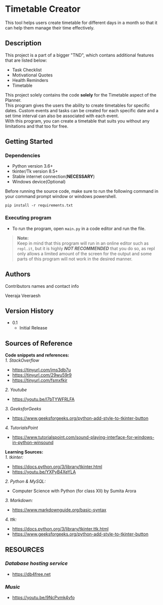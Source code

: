 # Timetable Creator

This tool helps users create timetable for different days in a month so that it can help them manage their time effectively.

## Description

This project is a part of a bigger "TND", which contans additional features that are listed below: <br>
* Task Checklist
* Motivational Quotes
* Health Reminders
* Timetable

This project solely contains the code __solely__ for the Timetable aspect of the Planner.<br>
This program gives the users the ability to create timetables for specific dates. Custom events and tasks can be created for each specific date and a set time interval can also be associated with each event.<br>
With this program, you can create a timetable that suits you without any limitations and that too for free.

## Getting Started

### Dependencies

* Python version 3.6+ 
* tkinter/Tk version 8.5+ 
* Stable internet connection(__NECESSARY__)
* Windows device(Optional)

Before running the source code, make sure to run the following command in your command prompt window or windows powershell.

`pip install -r requirements.txt`

### Executing program

* To run the program, open `main.py` in a code editor and run the file.  

>__Note:__  
Keep in mind that this program will run in an online editor such as `repl.it`, but it is highly *__NOT RECOMMENDED__* that you do so, as repl only allows a limited amount of the screen for the output and some parts of this program will not work in the desired manner.

## Authors

Contributors names and contact info

Veeraja Veeraesh   

## Version History

* 0.1
    * Initial Release

## Sources of Reference

__Code snippets and references:__  
_1. StackOverflow_  
* https://tinyurl.com/jms3db7u
* https://tinyurl.com/29wu59r9
* https://tinyurl.com/fsmxfkjr

_2. Youtube_  
* https://youtu.be/l7bTYWFRLFA  

_3. GeeksforGeeks_  
* https://www.geeksforgeeks.org/python-add-style-to-tkinter-button

_4. TutorialsPoint_
* https://www.tutorialspoint.com/sound-playing-interface-for-windows-in-python-winsound

__Learning Sources:__  
_1. tkinter:_  
* https://docs.python.org/3/library/tkinter.html
* https://youtu.be/YXPyB4XeYLA  

_2. Python & MySQL:_  
* Computer Science with Python (for class XII) by Sumita Arora

_3. Markdown:_  
* https://www.markdownguide.org/basic-syntax  

_4. ttk:_  
* https://docs.python.org/3/library/tkinter.ttk.html  
* https://www.geeksforgeeks.org/python-add-style-to-tkinter-button


## RESOURCES
### _Database hosting service_
* https://db4free.net

### _Music_
* https://youtu.be/9NcPvmk4vfo
